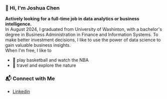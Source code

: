 ### 👋 Hi, I'm Joshua Chen
**Actively looking for a full-time job in data analytics or business intelligence.**  
In August 2024, I graduated from University of Washinton, with a bachelor's degree in Business Administration in Finance and Information Systems. To make better investment decisions, I like to use the power of data science to gain valuable business insights.  
When I'm free, I like to  
* 🏀 play basketball and watch the NBA
* 🚞 travel and explore the nature
### 📬 Connect with Me
* [Linkedin](https://www.linkedin.com/in/joshua-chen-a10359196/)  
